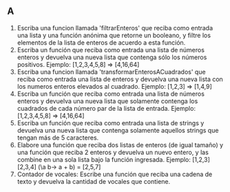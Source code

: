 ## A
1. Escriba una funcion llamada 'filtrarEnteros' que reciba como entrada una lista y una función anónima que retorne un booleano, y filtre los elementos de la lista de enteros de acuerdo a esta función.
2. Escriba un función que reciba como entrada una lista de números enteros y devuelva una nueva lista que contenga sólo los números positivos.
Ejemplo: [1,2,3,4,5,8] => [4,16,64]
3. Escriba una funcion llamada 'transformarEnterosACuadrados' que reciba como entrada una lista de enteros y devuelva una nueva lista con los numeros enteros elevados al cuadrado. Ejemplo: [1,2,3] => [1,4,9]
4. Escriba un función que reciba como entrada una lista de números enteros y devuelva una nueva lista que solamente contenga los cuadrados de cada número par de la lista de entrada. Ejemplo: [1,2,3,4,5,8] => [4,16,64]
5. Escriba un función que reciba como entrada una lista de strings y devuelva una nueva lista que contenga solamente aquellos strings que tengan más de 5 caracteres.
6. Elabore una función que reciba dos listas de enteros (de igual tamaño) y una función que reciba 2 enteros y devuelva un nuevo entero, y las combine en una sola lista bajo la función ingresada. Ejemplo: [1,2,3] [2,3,4] (\a b-> a + b) = [2,5,7]
7. Contador de vocales: Escribe una función que reciba una cadena de texto y devuelva la cantidad de vocales que contiene.